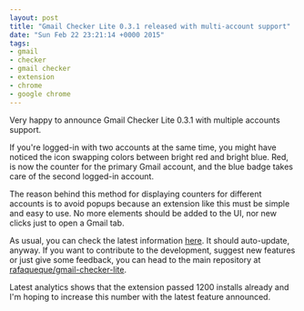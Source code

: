 ```yaml
---
layout: post
title: "Gmail Checker Lite 0.3.1 released with multi-account support"
date: "Sun Feb 22 23:21:14 +0000 2015"
tags:
- gmail
- checker
- gmail checker
- extension
- chrome
- google chrome
---
```

Very happy to announce Gmail Checker Lite 0.3.1 with multiple accounts support.

If you're logged-in with two accounts at the same time, you might have noticed
the icon swapping colors between bright red and bright blue. Red, is now the
counter for the primary Gmail account, and the blue badge takes care of the
second logged-in account.

The reason behind this method for displaying counters for different accounts is
to avoid popups because an extension like this must be simple and easy to use.
No more elements should be added to the UI, nor new clicks just to open a Gmail
tab.

As usual, you can check the latest information
[here](https://chrome.google.com/webstore/detail/gmail-checker-lite-multi/ehecgbjlfigjeeapplnmliblgpkjaeme).
It should auto-update, anyway. If you want to contribute to the development,
suggest new features or just give some feedback, you can head to the main
repository at
[rafaqueque/gmail-checker-lite](https://github.com/rafaqueque/gmail-checker-lite/).

Latest analytics shows that the extension passed 1200 installs already and I'm
hoping to increase this number with the latest feature announced.
